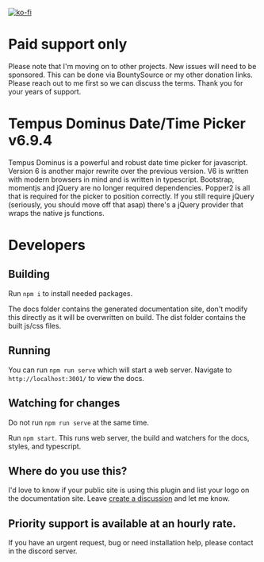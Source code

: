 [![ko-fi](https://ko-fi.com/img/githubbutton_sm.svg)](https://ko-fi.com/R6R53OEFF)

# Paid support only

Please note that I'm moving on to other projects. New issues will need to be sponsored. This can be done via BountySource or my other donation links. Please reach out to me first so we can discuss the terms. Thank you for your years of support.

# Tempus Dominus Date/Time Picker v6.9.4

Tempus Dominus is a powerful and robust date time picker for javascript. Version 6 is another major rewrite over the previous version. V6 is written with modern browsers in mind and is written in typescript. Bootstrap, momentjs and jQuery are no longer required dependencies. Popper2 is all that is required for the picker to position correctly. If you still require jQuery (seriously, you should move off that asap) there's a jQuery provider that wraps the native js functions.

# Developers

## Building

Run `npm i` to install needed packages.

The docs folder contains the generated documentation site, don't modify this directly as it will be overwritten on build. The dist folder contains the built js/css files.

## Running

You can run `npm run serve` which will start a web server. Navigate to `http://localhost:3001/` to view the docs.

## Watching for changes

Do not run `npm run serve` at the same time.

Run `npm start`. This runs web server, the build and watchers for the docs, styles, and typescript.

## Where do you use this?

I'd love to know if your public site is using this plugin and list your logo on the documentation site. Leave [create a discussion](https://github.com/Eonasdan/tempus-dominus/discussions/categories/show-your-love) and let me know.

## Priority support is available at an hourly rate.

If you have an urgent request, bug or need installation help, please contact in the discord server.
